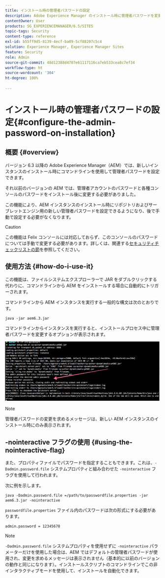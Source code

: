 ```yaml
---
title: インストール時の管理者パスワードの設定
description: Adobe Experience Manager のインストール時に管理者パスワードを変更する方法について説明します。
contentOwner: User
products: SG_EXPERIENCEMANAGER/6.5/SITES
topic-tags: Security
content-type: reference
exl-id: b55ff9d5-8139-4ecf-ba09-5cf88207c5c4
solution: Experience Manager, Experience Manager Sites
feature: Security
role: Admin
source-git-commit: 48d12388d4707e61117116ca7eb533cea8c7ef34
workflow-type: ht
source-wordcount: '304'
ht-degree: 100%

---
```


# インストール時の管理者パスワードの設定{#configure-the-admin-password-on-installation}

## 概要 {#overview}

バージョン 6.3 以降の Adobe Experience Manager（AEM）では、新しいインスタンスのインストール時にコマンドラインを使用して管理者パスワードを設定できます。

それ以前のバージョンの AEM では、管理者アカウントのパスワードと各種コンソールのパスワードをインストール後に変更する必要がありました。

この機能により、AEM インスタンスのインストール時にリポジトリおよびサーブレットエンジン用の新しい管理者パスワードを設定できるようになり、後で手動で設定する必要がなくなります。

>[!CAUTION]
>
>この機能は Felix コンソールには対応しておらず、このコンソールのパスワードについては手動で変更する必要があります。詳しくは、関連する[セキュリティチェックリストの節](/help/sites-administering/security-checklist.md#change-default-passwords-for-the-aem-and-osgi-console-admin-accounts)を参照してください。

## 使用方法 {#how-do-i-use-it}

この機能は、ファイルシステムエクスプローラーで JAR をダブルクリックする代わりに、コマンドラインから AEM をインストールする場合に自動的にトリガーされます。

コマンドラインから AEM インスタンスを実行する一般的な構文は次のとおりです。

```shell
java -jar aem6.3.jar
```

コマンドラインからインスタンスを実行すると、インストールプロセス中に管理者パスワードを変更するオプションが表示されます。

![chlimage_1-116](assets/chlimage_1-116a.png)

>[!NOTE]
>
>管理者パスワードの変更を求めるメッセージは、新しい AEM インスタンスのインストール時にのみ表示されます。

## -nointeractive フラグの使用 {#using-the-nointeractive-flag}

また、プロパティファイルでパスワードを指定することもできます。これは、`-Dadmin.password.file` システムプロパティと組み合わせた `-nointeractive` フラグを使用して行われます。

次に例を示します。

```shell
java -Dadmin.password.file =/path/to/passwordfile.properties -jar aem6.3.jar -nointeractive
```

`passwordfile.properties` ファイル内のパスワードは次の形式にする必要があります。

```xml
admin.password = 12345678
```

>[!NOTE]
>
>`-Dadmin.password.file` システムプロパティを使用せずに `-nointeractive` パラメーターだけを使用した場合は、AEM ではデフォルトの管理者パスワードが使用され、変更を求めるメッセージは表示されません（基本的に以前のバージョンの動作と同じになります）。インストールスクリプトのコマンドラインでこの非インタラクティブモードを使用して、インストールを自動化できます。
